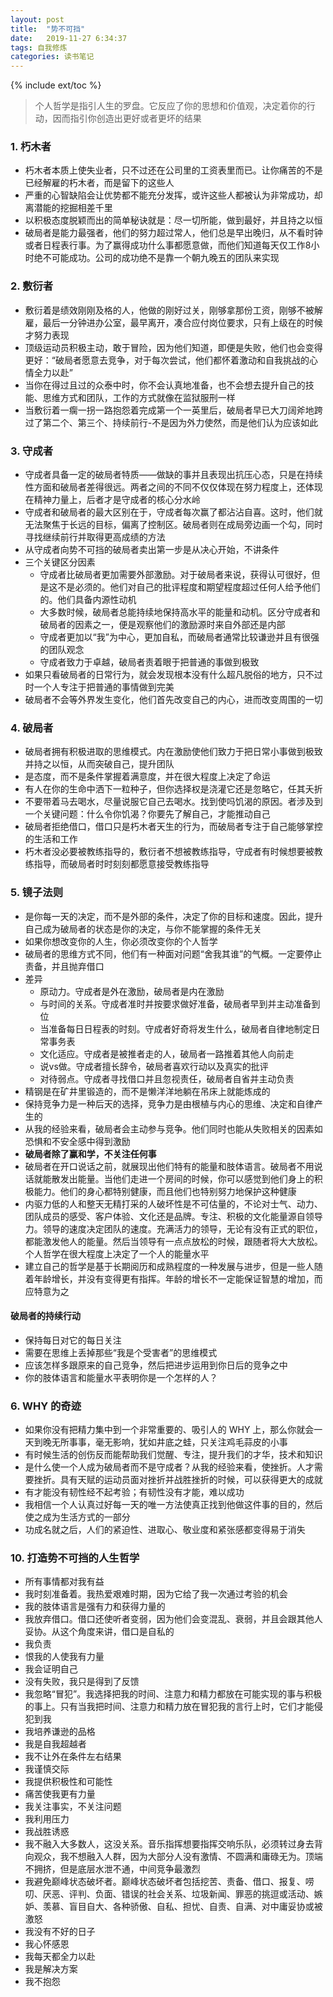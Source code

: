 ```yaml
---
layout: post
title:  "势不可挡"
date:   2019-11-27 6:34:37
tags: 自我修炼
categories: 读书笔记
---
```

{% include ext/toc %}

> 个人哲学是指引人生的罗盘。它反应了你的思想和价值观，决定着你的行动，因而指引你创造出更好或者更坏的结果

### 1. 朽木者

- 朽木者本质上使失业者，只不过还在公司里的工资表里而已。让你痛苦的不是已经解雇的朽木者，而是留下的这些人
- 严重的心智缺陷会让优势都不能充分发挥，或许这些人都被认为非常成功，却离潜能的挖掘相差千里
- 以积极态度脱颖而出的简单秘诀就是：尽一切所能，做到最好，并且持之以恒
- 破局者是能力最强者，他们的努力超过常人，他们总是早出晚归，从不看时钟或者日程表行事。为了赢得成功什么事都愿意做，而他们知道每天仅工作8小时绝不可能成功。公司的成功绝不是靠一个朝九晚五的团队来实现


### 2. 敷衍者

- 敷衍着是绩效刚刚及格的人，他做的刚好过关，刚够拿那份工资，刚够不被解雇，最后一分钟进办公室，最早离开，凑合应付岗位要求，只有上级在的时候才努力表现
- 顶级运动员积极主动，敢于冒险，因为他们知道，即便是失败，他们也会变得更好：“破局者愿意去竞争，对于每次尝试，他们都怀着激动和自我挑战的心情全力以赴”
- 当你在得过且过的众泰中时，你不会认真地准备，也不会想去提升自己的技能、思维方式和团队，工作的方式就像在监狱服刑一样
- 当敷衍着一瘸一拐一路抱怨着完成第一个一英里后，破局者早已大刀阔斧地跨过了第二个、第三个、持续前行-不是因为外力使然，而是他们认为应该如此


### 3. 守成者

- 守成者具备一定的破局者特质——做缺的事并且表现出抗压心态，只是在持续性方面和破局者差得很远。两者之间的不同不仅仅体现在努力程度上，还体现在精神力量上，后者才是守成者的核心分水岭
- 守成者和破局者的最大区别在于，守成者每次赢了都沾沾自喜。这时，他们就无法聚焦于长远的目标，偏离了控制区。破局者则在成局旁边画一个勾，同时寻找继续前行并取得更高成绩的方法
- 从守成者向势不可挡的破局者卖出第一步是从决心开始，不讲条件
- 三个关键区分因素
    + 守成者比破局者更加需要外部激励。对于破局者来说，获得认可很好，但是这不是必须的。他们对自己的批评程度和期望程度超过任何人给予他们的。他们具备内源性动机
    + 大多数时候，破局者总能持续地保持高水平的能量和动机。区分守成者和破局者的因素之一，便是观察他们的激励源时来自外部还是内部
    + 守成者更加以“我”为中心，更加自私，而破局者通常比较谦逊并且有很强的团队观念
    + 守成者致力于卓越，破局者责着眼于把普通的事做到极致
- 如果只看破局者的日常行为，就会发现根本没有什么超凡脱俗的地方，只不过时一个人专注于把普通的事情做到完美
- 破局者不会等外界发生变化，他们首先改变自己的内心，进而改变周围的一切

### 4. 破局者

- 破局者拥有积极进取的思维模式。内在激励使他们致力于把日常小事做到极致并持之以恒，从而突破自己，提升团队
- 是态度，而不是条件掌握着满意度，并在很大程度上决定了命运
- 有人在你的生命中洒下一粒种子，但你选择权是浇灌它还是忽略它，任其夭折
- 不要带着马去喝水，尽量说服它自己去喝水。找到使吗饥渴的原因。者涉及到一个关键问题：什么令你饥渴？你要先了解自己，才能推动自己
- 破局者拒绝借口，借口只是朽木者天生的行为，而破局者专注于自己能够掌控的生活和工作
- 朽木者没必要被教练指导的，敷衍者不想被教练指导，守成者有时候想要被教练指导，而破局者时时刻刻都愿意接受教练指导

### 5. 镜子法则

- 是你每一天的决定，而不是外部的条件，决定了你的目标和速度。因此，提升自己成为破局者的状态是你的决定，与你不能掌握的条件无关
- 如果你想改变你的人生，你必须改变你的个人哲学
- 破局者的思维方式不同，他们有一种面对问题“舍我其谁”的气概。一定要停止责备，并且抛弃借口
- 差异
    + 原动力。守成者是外在激励，破局者是内在激励
    + 与时间的关系。守成者准时并按要求做好准备，破局者早到并主动准备到位
    + 当准备每日日程表的时刻。守成者好奇将发生什么，破局者自律地制定日常事务表
    + 文化适应。守成者是被推者走的人，破局者一路推着其他人向前走
    + 说vs做。守成者擅长辞令，破局者喜欢行动以及真实的批评
    + 对待弱点。守成者寻找借口并且忽视责任，破局者自省并主动负责
- 精钢是在矿井里锻造的，而不是懒洋洋地躺在吊床上就能炼成的
- 保持竞争力是一种后天的选择，竞争力是由根植与内心的思维、决定和自律产生的
- 从我的经验来看，破局者会主动参与竞争。他们同时也能从失败相关的因素如恐惧和不安全感中得到激励
- **破局者除了赢和学，不关注任何事**
- 破局者在开口说话之前，就展现出他们特有的能量和肢体语言。破局者不用说话就能散发出能量。当他们走进一个房间的时候，你可以感觉到他们身上的积极能力。他们的身心都特别健康，而且他们也特别努力地保护这种健康
- 内驱力低的人和整天无精打采的人破坏性是不可估量的，不论对士气、动力、团队成员的感受、客户体验、文化还是品牌。专注、积极的文化能量源自领导力。领导的速度决定团队的速度。充满活力的领导，无论有没有正式的职位，都能激发他人的能量。然后当领导有一点点放松的时候，跟随者将大大放松。个人哲学在很大程度上决定了一个人的能量水平
- 建立自己的哲学是基于长期阅历和成熟程度的一种发展与进步，但是一些人随着年龄增长，并没有变得更有指挥。年龄的增长不一定能保证智慧的增加，而应特意为之

#### 破局者的持续行动

- 保持每日对它的每日关注
- 需要在思维上丢掉那些“我是个受害者”的思维模式
- 应该怎样多跟原来的自己竞争，然后把进步运用到你日后的竞争之中
- 你的肢体语言和能量水平表明你是一个怎样的人？

### 6. WHY 的奇迹

- 如果你没有把精力集中到一个非常重要的、吸引人的 WHY 上，那么你就会一天到晚无所事事，毫无影响，犹如井底之蛙，只关注鸡毛蒜皮的小事
- 有时候生活的创伤反而能帮助我们觉醒、专注，提升我们的才华，技术和知识
- 是什么使一个人成为破局者而不是守成者？从我的经验来看，使挫折。人才需要挫折。具有天赋的运动员面对挫折并战胜挫折的时候，可以获得更大的成就
- 有才能没有韧性经不起考验；有韧性没有才能，难以成功
- 我相信一个人认真过好每一天的唯一方法使真正找到他做这件事的目的，然后使之成为生活方式的一部分
- 功成名就之后，人们的紧迫性、进取心、敬业度和紧张感都变得易于消失

### 10. 打造势不可挡的人生哲学

- 所有事情都对我有益
- 我时刻准备着。我热爱艰难时期，因为它给了我一次通过考验的机会
- 我的肢体语言是强有力和获得力量的
- 我放弃借口。借口还使听者变弱，因为他们会变混乱、衰弱，并且会跟其他人妥协。从这个角度来讲，借口是自私的
- 我负责
- 恨我的人使我有力量
- 我会证明自己
- 没有失败，我只是得到了反馈
- 我忽略“冒犯”。我选择把我的时间、注意力和精力都放在可能实现的事与积极的事上。只有当我把时间、注意力和精力放在冒犯我的言行上时，它们才能侵犯到我
- 我培养谦逊的品格
- 我是自我超越者
- 我不让外在条件左右结果
- 我谨慎交际
- 我提供积极性和可能性
- 痛苦使我更有力量
- 我关注事实，不关注问题
- 我利用压力
- 我战胜诱惑
- 我不融入大多数人，这没关系。音乐指挥想要指挥交响乐队，必须转过身去背向观众，我不想融入人群，因为大部分人没有激情、不圆满和庸碌无为。顶端不拥挤，但是底层水泄不通，中间竞争最激烈
- 我避免巅峰状态破坏者。巅峰状态破坏者包括挖苦、责备、借口、报复、唠叨、厌恶、评判、负面、错误的社会关系、垃圾新闻、罪恶的挑逗或活动、嫉妒、羡慕、盲目自大、各种骄傲、自私、担忧、自责、自满、对中庸妥协或被激怒
- 我没有不好的日子
- 我心怀感恩
- 我每天都全力以赴
- 我是解决方案
- 我不抱怨
